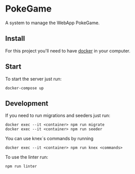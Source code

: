 # PokeGame

A system to manage the WebApp PokeGame.

## Install
For this project you'll need to have [docker](https://www.docker.com/) in your computer.

## Start
To start the server just run:
```
docker-compose up
```

## Development
If you need to run migrations and seeders just run:
```
docker exec --it <container> npm run migrate
docker exec --it <container> npm run seeder
```

You can use knex`s commands by running
```
docker exec --it <container> npm run knex <commands>
```

To use the linter run:
```
npm run linter
```
